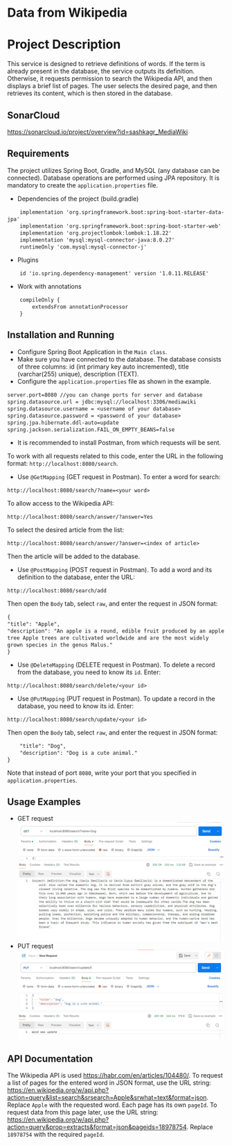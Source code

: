 # Data from Wikipedia

# Project Description
This service is designed to retrieve definitions of words. If the term is already present in the database, the service outputs its definition. Otherwise, it requests permission to search the Wikipedia API, and then displays a brief list of pages. The user selects the desired page, and then retrieves its content, which is then stored in the database.

## SonarCloud

https://sonarcloud.io/project/overview?id=sashkagr_MediaWiki

## Requirements
The project utilizes Spring Boot, Gradle, and MySQL (any database can be connected). Database operations are performed using JPA repository. It is mandatory to create the ```application.properties``` file.
* Dependencies of the project (build.gradle)
``` implementation 'org.json:json:20211205'
    implementation 'org.springframework.boot:spring-boot-starter-data-jpa'
    implementation 'org.springframework.boot:spring-boot-starter-web'
    implementation 'org.projectlombok:lombok:1.18.22'
    implementation 'mysql:mysql-connector-java:8.0.27'
    runtimeOnly 'com.mysql:mysql-connector-j'
```
* Plugins
``` id 'org.springframework.boot' version '2.6.3'
    id 'io.spring.dependency-management' version '1.0.11.RELEASE'
 ```
* Work with annotations
```configurations {
    compileOnly {
        extendsFrom annotationProcessor
    }
 ```    
    
## Installation and Running
* Configure Spring Boot Application in the ```Main class```. 
* Make sure you have connected to the database. 
The database consists of three columns: id (int primary key auto incremented), title (varchar(255) unique), description (TEXT). 
* Configure the ```application.properties``` file as shown in the example. 
```
server.port=8080 //you can change ports for server and database
spring.datasource.url = jdbc:mysql://localhost:3306/mediawiki 
spring.datasource.username = <username of your database>
spring.datasource.password = <password of your database>
spring.jpa.hibernate.ddl-auto=update
spring.jackson.serialization.FAIL_ON_EMPTY_BEANS=false
```
* It is recommended to install Postman, from which requests will be sent.

To work with all requests related to this code, enter the URL in the following format: ```http://localhost:8080/search```. 
* Use ```@GetMapping``` (GET request in Postman). 
To enter a word for search:
```
http://localhost:8080/search/?name=<your word>
``` 
To allow access to the Wikipedia API: 
```
http://localhost:8080/search/answer/?answer=Yes
```
To select the desired article from the list: 
```
http://localhost:8080/search/answer/?answer=<index of article>
```
Then the article will be added to the database.
* Use ```@PostMapping``` (POST request in Postman). 
To add a word and its definition to the database, enter the URL:
```
http://localhost:8080/search/add
```
Then open the  ```Body``` tab, select ```raw```, and enter the request in JSON format:
```
{
"title": "Apple",
"description": "An apple is a round, edible fruit produced by an apple tree Apple trees are cultivated worldwide and are the most widely grown species in the genus Malus."
}
```
* Use ```@DeleteMapping``` (DELETE request in Postman). 
To delete a record from the database, you need to know its ```id```.
Enter:
```
http://localhost:8080/search/delete/<your id>
```
* Use ```@PutMapping``` (PUT request in Postman). 
To update a record in the database, you need to know its id. 
Enter: 
```
http://localhost:8080/search/update/<your id>
```
Then open the  ```Body``` tab, select ```raw```, and enter the request in JSON format:
```{
    "title": "Dog",
    "description": "Dog is a cute animal."
}
```
Note that instead of port ```8080```, write your port that you specified in ```application.properties```.
## Usage Examples
* GET request 
![img.png](img.png)
* PUT request
![img_1.png](img_1.png)
## API Documentation
The Wikipedia API is used https://habr.com/en/articles/104480/. 
To request a list of pages for the entered word in JSON format, use the URL string:
https://en.wikipedia.org/w/api.php?action=query&list=search&srsearch=Apple&srwhat=text&format=json.
Replace ```Apple``` with the requested word. 
Each page has its own ```pageId```. To request data from this page later, use the URL string: 
https://en.wikipedia.org/w/api.php?action=query&prop=extracts&format=json&pageids=18978754.
Replace ```18978754``` with the required ```pageId```.


